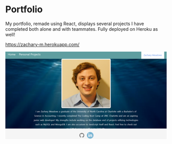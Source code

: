 # Portfolio



My portfolio, remade using React, displays several projects I have completed both alone and with teammates. Fully deployed on Heroku as well!

 https://zachary-m.herokuapp.com/

 ![Screenshot of Heroku page](./src/assets/images/updatedportfolioimage.png)


